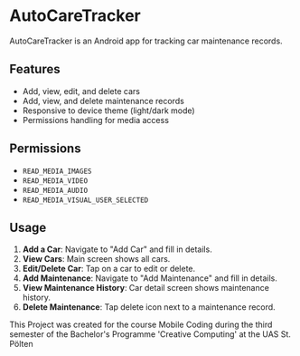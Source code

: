 # AutoCareTracker

AutoCareTracker is an Android app for tracking car maintenance records.

## Features

- Add, view, edit, and delete cars
- Add, view, and delete maintenance records
- Responsive to device theme (light/dark mode)
- Permissions handling for media access

## Permissions

- `READ_MEDIA_IMAGES`
- `READ_MEDIA_VIDEO`
- `READ_MEDIA_AUDIO`
- `READ_MEDIA_VISUAL_USER_SELECTED`

## Usage

1. **Add a Car**: Navigate to "Add Car" and fill in details.
2. **View Cars**: Main screen shows all cars.
3. **Edit/Delete Car**: Tap on a car to edit or delete.
4. **Add Maintenance**: Navigate to "Add Maintenance" and fill in details.
5. **View Maintenance History**: Car detail screen shows maintenance history.
6. **Delete Maintenance**: Tap delete icon next to a maintenance record.

This Project was created for the course Mobile Coding during the third semester of the Bachelor's Programme 'Creative Computing' at the UAS St. Pölten
